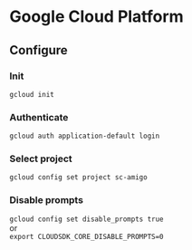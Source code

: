 # Google Cloud Platform

## Configure

### Init
`gcloud init`

### Authenticate
`gcloud auth application-default login`

### Select project
`gcloud config set project sc-amigo`

### Disable prompts
`gcloud config set disable_prompts true`  
or  
`export CLOUDSDK_CORE_DISABLE_PROMPTS=0`

